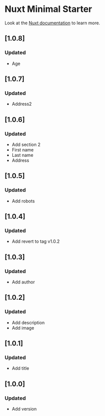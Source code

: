 # Nuxt Minimal Starter

Look at the [Nuxt documentation](https://nuxt.com/docs/getting-started/introduction) to learn more.

## [1.0.8]

### Updated

- Age

## [1.0.7]

### Updated

- Address2

## [1.0.6]

### Updated

- Add section 2
- First name
- Last name
- Address


## [1.0.5]

### Updated

- Add robots

## [1.0.4]

### Updated

- Add revert to tag v1.0.2

## [1.0.3]

### Updated

- Add author

## [1.0.2]

### Updated

- Add description
- Add image

## [1.0.1]

### Updated

- Add title

## [1.0.0]

### Updated

- Add version
